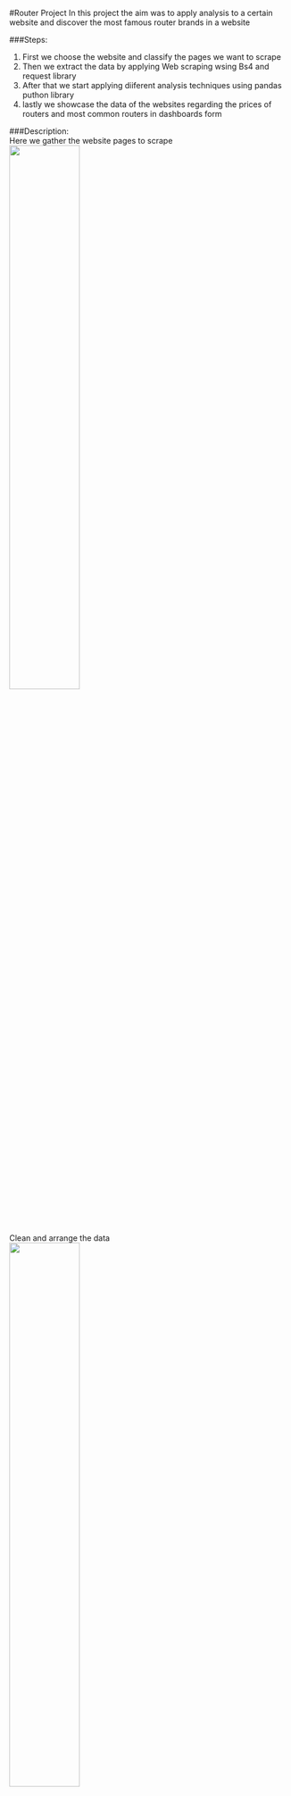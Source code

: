 #Router Project
In this project the aim was to apply analysis to a certain website and discover the most famous router brands in a website

###Steps:
1. First we choose the website and classify the pages we want to scrape
2. Then we extract the data by applying Web scraping wsing Bs4 and request library
3. After that we start applying diiferent analysis techniques using pandas puthon library
4. lastly we showcase the data of the websites regarding the prices of routers and most common routers in dashboards form

###Description:
<br>
Here we gather the website pages to scrape
<br>
<img src="https://github.com/user-attachments/assets/f6048291-a969-4dd6-a9e6-f8d8e38d37b9" width="50%">
<br>
Clean and arrange the data
<br>
<img src="https://github.com/user-attachments/assets/6d93348a-7f82-4cf6-855d-a13ac344cb5b" width="50%">
<br>
Writing the code to plot using matplotlib
<br>
<img src="https://github.com/user-attachments/assets/fd0c654d-4519-4875-8078-315a58e6a2bc" width="50%">
<br>
The final result
<br>
<img src="https://github.com/user-attachments/assets/dfb1951e-7288-4ee2-8fd6-4792ec4eb6e0" width="50%"> 
<br>
